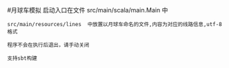 #月球车模拟
    启动入口在文件 src/main/scala/main.Main 中

    src/main/resources/lines  中放置以月球车命名的文件,内容为对应的线路信息,utf-8格式

    程序不会在执行后退出，请手动关闭

    支持sbt构建

